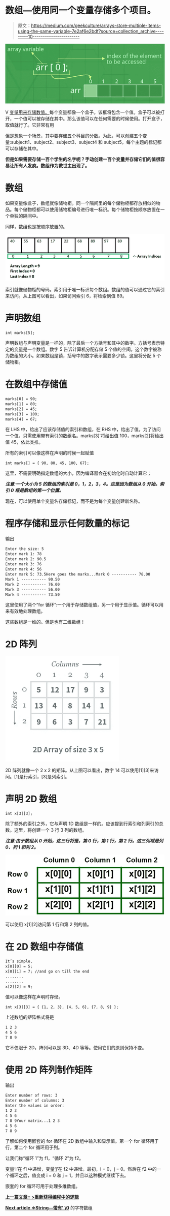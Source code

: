 # 数组—使用同一个变量存储多个项目。

> 原文：<https://medium.com/geekculture/arrays-store-multiple-items-using-the-same-variable-7e2af6e2bdf?source=collection_archive---------10----------------------->

![](img/92b0f0de529def425aca4f2050750295.png)

V [变量用来存储数值。](https://medium.datadriveninvestor.com/code-factory-variables-and-data-types-aa20cfccfe80)每个变量都像一个盒子。该框将包含一个值。盒子可以被打开，一个值可以被存储在其中。那么该值可以在任何需要的时候使用。打开盒子，取值就行了。它非常有用

但是想象一个场景，其中要存储五个科目的分数。为此，可以创建五个变量:subjectt1、subject2、subject3、subject4 和 subject5，每个主题的标记都可以存储在其中。

**但是如果需要存储一百个学生的名字呢？手动创建一百个变量并存储它们的值很容易让所有人发疯。数组作为救世主出现了。**

# 数组

如果变量像盒子，数组就像储物柜。同一个隔间里的每个储物柜都存放相似的物品。每个储物柜都可以使用储物柜编号进行唯一标识。每个储物柜按顺序放置在一个单独的隔间中。

同样，数组也是按顺序放置的。

![](img/5de613aba68165175003c37931021b42.png)

索引就像储物柜的号码。索引用于唯一标识每个数组。数组的值可以通过它的索引来访问。从上图可以看出，如果访问索引 6，将检索到值 89。

# 声明数组

```
int marks[5];
```

声明数组与声明变量是一样的，除了最后一个方括号和其中的数字。方括号表示特定的变量是一个数组。数字 5 告诉计算机分配存储 5 个值的空间。这个数字被称为数组的大小。如果数组是锁，括号中的数字表示需要多少锁。这里将分配 5 个储物柜。

# 在数组中存储值

```
marks[0] = 90;
marks[1] = 80;
marks[2] = 45;
marks[3] = 100;
marks[4] = 67;
```

在 LHS 中，给出了应该存储值的索引和数组，在 RHS 中，给出了值。为了访问一个值，只需使用带有索引的数组名。marks[3]'将给出值 100，marks[2]将给出值 45，依此类推。

所有的索引可以像这样在声明的时候一起赋值

```
int marks[] = { 90, 80, 45, 100, 67};
```

这里，不需要明确指定数组的大小，因为编译器会在初始化时自动计算它；

***注意:一个大小为 5 的数组的索引是 0，1，2，3，4。这是因为数组从 0 开始。索引 0 将是数组的第一个位置。***

现在，可以使用单个变量名存储标记，而不是为每个变量创建新名称。

# 程序存储和显示任何数量的标记

输出

```
Enter the size: 5
Enter mark 1: 78
Enter mark 2: 90.5
Enter mark 3: 76
Enter mark 4: 56
Enter mark 5: 73.5Here goes the marks...Mark 0 ----------- 78.00
Mark 1 ----------- 90.50
Mark 2 ----------- 76.00
Mark 3 ----------- 56.00
Mark 4 ----------- 73.50
```

这里使用了两个“for 循环”:一个用于存储数组值，另一个用于显示值。循环可以用来有效地处理数组。

这些数组是一维的。但是也有二维数组！

# 2D 阵列

![](img/b2458f256b63d55e1b5eca7b7bdf7cb1.png)

2D 阵列就像一个 2 x 2 的矩阵。从上图可以看出，数字 14 可以使用[1][3]来访问。[1]是行索引，[3]是列索引。

# 声明 2D 数组

```
int x[3][3];
```

除了额外的索引之外，它与声明 1D 数组是一样的。应该提到行索引和列索引的总数。这里，将创建一个 3 行 3 列的数组。

***注意:由于数组从 0 开始，这三行将是，第 0 行，第 1 行，第 2 行。这三列将是列 0、列 1 和列 2。***

![](img/774da5a707dcaf7ae436029dc2c72de7.png)

可以使用 x[1][2]访问第 1 行和第 2 列的值。

# 在 2D 数组中存储值

```
It’s simple, 
x[0][0] = 5;
x[0][1] = 7; //and go on till the end
........
........
x[2][2] = 9;
```

值可以像这样在声明时存储。

```
int x[3][3] = { {1, 2, 3}, {4, 5, 6}, {7, 8, 9} };
```

上述数组的矩阵格式将是

```
1 2 3
4 5 6
7 8 9
```

它不仅限于 2D，阵列可以是 3D、4D 等等。使用它们的原则保持不变。

# 使用 2D 阵列制作矩阵

输出

```
Enter number of rows: 3
Enter number of columns: 3
Enter the values in order:
1 2 3
4 5 6
7 8 9Your matrix...1 2 3 
4 5 6 
7 8 9
```

了解如何使用嵌套的 for 循环在 2D 数组中输入和显示值。第一个 for 循环用于行，第二个 for 循环用于列。

让我们称“循环 1”为 f1，“循环 2”为 f2。

变量‘I’在 f1 中递增，变量‘j’在 f2 中递增。最初，i = 0，j = 0。然后在 f2 中的一个循环之后，值变成 i = 0 和 j = 1，并且以这种模式继续下去。

嵌套的 for 循环可用于处理多维数组。

[**上一篇文章= >重新获得编程中的逻辑**](/geekculture/repeating-logic-in-programming-4035ebf392d5)

[**Next article =>String—带有' \0**](/geekculture/string-an-array-of-characters-with-0-a133fd56e9d9) 的字符数组